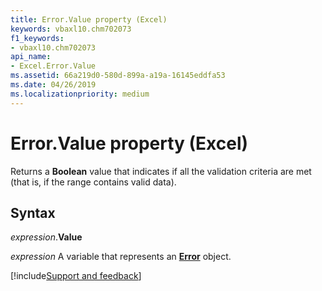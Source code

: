```yaml
---
title: Error.Value property (Excel)
keywords: vbaxl10.chm702073
f1_keywords:
- vbaxl10.chm702073
api_name:
- Excel.Error.Value
ms.assetid: 66a219d0-580d-899a-a19a-16145eddfa53
ms.date: 04/26/2019
ms.localizationpriority: medium
---
```



# Error.Value property (Excel)

Returns a **Boolean** value that indicates if all the validation criteria are met (that is, if the range contains valid data).


## Syntax

_expression_.**Value**

_expression_ A variable that represents an **[Error](Excel.Error.md)** object.




[!include[Support and feedback](~/includes/feedback-boilerplate.md)]